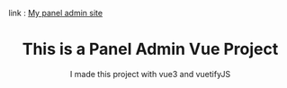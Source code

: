 link : [My panel admin site](https://charming-engelbart-zhojl0qjk.liara.run)
<div align="center">
  <h1>This is a Panel Admin Vue Project</h1>
  <p>I made this project with vue3 and vuetifyJS</p>
</div>
